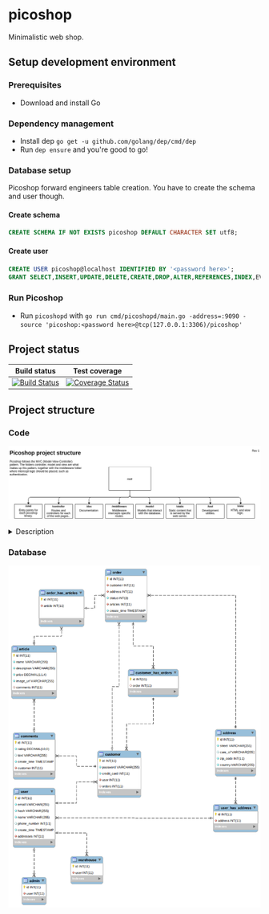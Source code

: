 picoshop
========
Minimalistic web shop.

## Setup development environment
### Prerequisites
 * Download and install Go

### Dependency management
 * Install dep `go get -u github.com/golang/dep/cmd/dep`
 * Run `dep ensure` and you're good to go!

### Database setup
Picoshop forward engineers table creation. You have to create the schema and user though.
#### Create schema
```sql
CREATE SCHEMA IF NOT EXISTS picoshop DEFAULT CHARACTER SET utf8;
```

#### Create user
```sql
CREATE USER picoshop@localhost IDENTIFIED BY '<password here>';
GRANT SELECT,INSERT,UPDATE,DELETE,CREATE,DROP,ALTER,REFERENCES,INDEX,EVENT,DROP,TRIGGER,EXECUTE,SHOW VIEW,CREATE VIEW,CREATE ROUTINE,ALTER ROUTINE,EVENT ON picoshop.* TO picoshop@localhost;
```

### Run Picoshop
 * Run `picoshopd` with `go run cmd/picoshopd/main.go -address=:9090 -source 'picoshop:<password here>@tcp(127.0.0.1:3306)/picoshop'`

## Project status
| Build status | Test coverage |
|:------------:|:-------------:|
| [![Build Status](https://travis-ci.org/willeponken/picoshop.svg?branch=master)](https://travis-ci.org/willeponken/picoshop) | [![Coverage Status](https://coveralls.io/repos/github/willeponken/picoshop/badge.svg?branch=master)](https://coveralls.io/github/willeponken/picoshop?branch=master) |

## Project structure

### Code
![Code project structure tree](https://github.com/willeponken/picoshop/blob/master/doc/patterns/picoshop-project-structure_rev1.png)

<details>
<summary>Description</summary>

 * /cmd - main entry points for each binary
 * /controller - routes according to MVC pattern
 * /doc - documentation
 * /middleware - interceptors for routes
 * /model - interact with database according to MVC pattern
 * /static - content that is served by the web server
 * /tool - developer utilities
 * /view - HTML views that are rendered for each web page

</details>

### Database
![Database ER scheme](https://github.com/willeponken/picoshop/blob/master/doc/database/picoshop_mysql-sql-eer-diagram_rev3.png)
